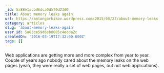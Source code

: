 ```yaml
---
_id: 5a88e1acbd6dca0d5f0d23d0
title: About memory leaks again
url: https://antongorbikov.wordpress.com/2015/08/27/about-memory-leaks-again/
category: articles
slug: 'about-memory-leaks-again'
user_id: 5a83ce59d6eb0005c4ecda2c
createdOn: '2016-03-19T17:32:00.000Z'
tags: []
---
```


Web applications are getting more and more complex from year to year. Couple of years ago nobody cared about the memory leaks on the web pages (yeah, they were really a set of web pages, but not web applications). 
